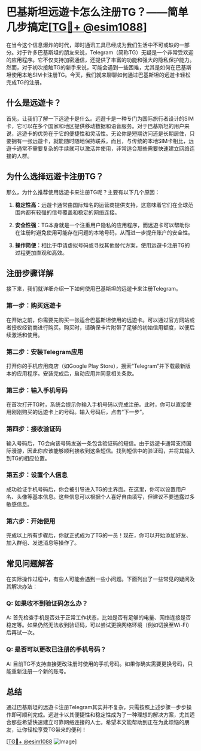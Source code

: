 # 巴基斯坦远遊卡怎么注册TG？——简单几步搞定[[TG💪+ @esim1088](https://t.me/s/esim1088)]

在当今这个信息爆炸的时代，即时通讯工具已经成为我们生活中不可或缺的一部分。对于许多巴基斯坦的朋友来说，Telegram（简称TG）无疑是一个非常受欢迎的应用程序。它不仅支持加密通信，还提供了丰富的功能和强大的隐私保护能力。然而，对于初次接触TG的新手来说，可能会遇到一些困难，尤其是如何在巴基斯坦使用本地SIM卡注册TG。今天，我们就来聊聊如何通过巴基斯坦的远遊卡轻松完成TG的注册。

## 什么是远遊卡？

首先，让我们了解一下远遊卡是什么。远遊卡是一种专门为国际旅行者设计的SIM卡，它可以在多个国家和地区提供移动数据和语音服务。对于巴基斯坦的用户来说，远遊卡的优势在于它的便捷性和灵活性。无论你是短期访问还是长期居住，只要拥有一张远遊卡，就能随时随地保持联系。而且，与传统的本地SIM卡相比，远遊卡通常不需要复杂的手续就可以激活并使用，非常适合那些需要快速建立网络连接的人群。

## 为什么选择远遊卡注册TG？

那么，为什么推荐使用远遊卡来注册TG呢？主要有以下几个原因：

1. **稳定性高**：远遊卡通常由国际知名的运营商提供支持，这意味着它们在全球范围内都有较强的信号覆盖和稳定的网络连接。
   
2. **安全性强**：TG本身就是一个注重用户隐私的应用程序，而远遊卡可以帮助你在注册时避免使用可能存在问题的本地号码，从而进一步提升账户的安全性。
   
3. **操作简便**：相比于申请虚拟号码或寻找其他替代方案，使用远遊卡注册TG的过程更加直观和高效。

## 注册步骤详解

接下来，我们就详细介绍一下如何使用巴基斯坦的远遊卡来注册Telegram。

### 第一步：购买远遊卡

在开始之前，你需要先购买一张适合巴基斯坦使用的远遊卡。可以通过官方网站或者授权经销商进行购买。购买时，请确保卡片附带了足够的初始信用额度，以便后续激活和使用。

### 第二步：安装Telegram应用

打开你的手机应用商店（如Google Play Store），搜索“Telegram”并下载最新版本的应用程序。安装完成后，启动应用并同意相关条款。

### 第三步：输入手机号码

在首次打开TG时，系统会提示你输入手机号码以完成注册。此时，你可以直接使用刚刚购买的远遊卡上的号码。输入号码后，点击“下一步”。

### 第四步：接收验证码

输入号码后，TG会向该号码发送一条包含验证码的短信。由于远遊卡通常支持国际漫游，因此你应该能够顺利接收到这条短信。找到短信中的验证码，并将其输入到TG的相应位置。

### 第五步：设置个人信息

成功验证手机号码后，你会被引导进入TG的主界面。在这里，你可以设置用户名、头像等基本信息。这些信息可以根据个人喜好自由填写，但建议不要透露过多敏感信息。

### 第六步：开始使用

完成以上所有步骤后，你就正式成为了TG的一员！现在，你可以开始添加好友、加入群组、发送消息等操作了。

## 常见问题解答

在实际操作过程中，有些人可能会遇到一些小问题。下面列出了一些常见的疑问及其解决办法：

### Q: 如果收不到验证码怎么办？
A: 首先检查手机是否处于正常工作状态，比如是否有足够的电量、网络连接是否稳定等。如果仍然无法收到验证码，可以尝试更换网络环境（例如切换至Wi-Fi）后再试一次。

### Q: 是否可以更改已注册的手机号码？
A: 目前TG不支持直接更改注册时使用的手机号码。如果你确实需要更换号码，只能重新注册一个新的账号。

## 总结

通过巴基斯坦的远遊卡注册Telegram其实并不复杂，只需按照上述步骤一步步操作即可顺利完成。远遊卡以其便捷性和稳定性成为了一种理想的解决方案，尤其适合那些希望快速建立可靠网络连接的人士。希望本文能帮助到正在为此烦恼的朋友，让你轻松享受TG带来的便利！

[[TG💪+ @esim1088](https://t.me/s/esim1088) ![Image](https://i.postimg.cc/4NQfJmqS/Snipaste-2025-05-13-00-14-12.png)]